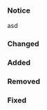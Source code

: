 <!---
// allowed states: major, minor, patch
- bump: patch
--->

### Notice

asd

### Changed

### Added

### Removed

### Fixed

